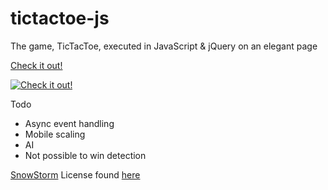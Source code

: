 # tictactoe-js
The game, TicTacToe, executed in JavaScript & jQuery on an elegant page

[Check it out!](https://lucaschilders.github.io/tictactoe-js/)

<a href="https://lucaschilders.github.io/tictactoe-js/" rel="">![Check it out!](http://i.imgur.com/tFT63BU.png)</a>

Todo
* Async event handling
* Mobile scaling
* AI
* Not possible to win detection

[SnowStorm](http://www.schillmania.com/projects/snowstorm/) License found [here](http://www.schillmania.com/projects/snowstorm/license.txt)
